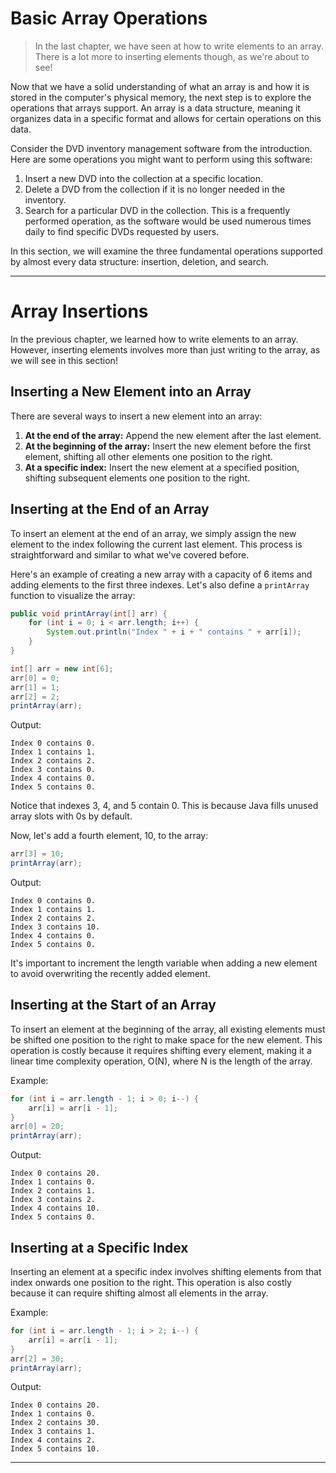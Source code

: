 # Basic Array Operations

> In the last chapter, we have seen at how to write elements to an array. There is a lot more to inserting elements though, as we're about to see!

Now that we have a solid understanding of what an array is and how it is stored in the computer's physical memory, the next step is to explore the operations that arrays support. An array is a data structure, meaning it organizes data in a specific format and allows for certain operations on this data.

Consider the DVD inventory management software from the introduction. Here are some operations you might want to perform using this software:

1. Insert a new DVD into the collection at a specific location.
2. Delete a DVD from the collection if it is no longer needed in the inventory.
3. Search for a particular DVD in the collection. This is a frequently performed operation, as the software would be used numerous times daily to find specific DVDs requested by users.

In this section, we will examine the three fundamental operations supported by almost every data structure: insertion, deletion, and search.

--- 


# Array Insertions

In the previous chapter, we learned how to write elements to an array. However, inserting elements involves more than just writing to the array, as we will see in this section!

## Inserting a New Element into an Array

There are several ways to insert a new element into an array:

1. **At the end of the array:** Append the new element after the last element.
2. **At the beginning of the array:** Insert the new element before the first element, shifting all other elements one position to the right.
3. **At a specific index:** Insert the new element at a specified position, shifting subsequent elements one position to the right.

## Inserting at the End of an Array

To insert an element at the end of an array, we simply assign the new element to the index following the current last element. This process is straightforward and similar to what we've covered before.

Here's an example of creating a new array with a capacity of 6 items and adding elements to the first three indexes. Let's also define a `printArray` function to visualize the array:

```java
public void printArray(int[] arr) {
    for (int i = 0; i < arr.length; i++) {
        System.out.println("Index " + i + " contains " + arr[i]);
    }
}

int[] arr = new int[6];
arr[0] = 0;
arr[1] = 1;
arr[2] = 2;
printArray(arr);
```

Output:
```
Index 0 contains 0.
Index 1 contains 1.
Index 2 contains 2.
Index 3 contains 0.
Index 4 contains 0.
Index 5 contains 0.
```

Notice that indexes 3, 4, and 5 contain 0. This is because Java fills unused array slots with 0s by default. 

Now, let's add a fourth element, 10, to the array:

```java
arr[3] = 10;
printArray(arr);
```

Output:
```
Index 0 contains 0.
Index 1 contains 1.
Index 2 contains 2.
Index 3 contains 10.
Index 4 contains 0.
Index 5 contains 0.
```

It's important to increment the length variable when adding a new element to avoid overwriting the recently added element.

## Inserting at the Start of an Array

To insert an element at the beginning of the array, all existing elements must be shifted one position to the right to make space for the new element. This operation is costly because it requires shifting every element, making it a linear time complexity operation, O(N), where N is the length of the array.

Example:

```java
for (int i = arr.length - 1; i > 0; i--) {
    arr[i] = arr[i - 1];
}
arr[0] = 20;
printArray(arr);
```

Output:
```
Index 0 contains 20.
Index 1 contains 0.
Index 2 contains 1.
Index 3 contains 2.
Index 4 contains 10.
Index 5 contains 0.
```

## Inserting at a Specific Index

Inserting an element at a specific index involves shifting elements from that index onwards one position to the right. This operation is also costly because it can require shifting almost all elements in the array.

Example:

```java
for (int i = arr.length - 1; i > 2; i--) {
    arr[i] = arr[i - 1];
}
arr[2] = 30;
printArray(arr);
```

Output:
```
Index 0 contains 20.
Index 1 contains 0.
Index 2 contains 30.
Index 3 contains 1.
Index 4 contains 2.
Index 5 contains 10.
```

---


